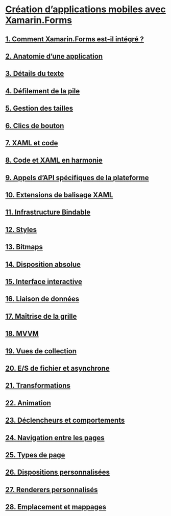 # [Création d’applications mobiles avec Xamarin.Forms](index.md)
## [1. Comment Xamarin.Forms est-il intégré ?](summaries/chapter01.md)
## [2. Anatomie d’une application](summaries/chapter02.md)
## [3. Détails du texte](summaries/chapter03.md)
## [4. Défilement de la pile](summaries/chapter04.md)
## [5. Gestion des tailles](summaries/chapter05.md)
## [6. Clics de bouton](summaries/chapter06.md)
## [7. XAML et code](summaries/chapter07.md)
## [8. Code et XAML en harmonie](summaries/chapter08.md)
## [9. Appels d’API spécifiques de la plateforme](summaries/chapter09.md)
## [10. Extensions de balisage XAML](summaries/chapter10.md)
## [11. Infrastructure Bindable](summaries/chapter11.md)
## [12. Styles](summaries/chapter12.md)
## [13. Bitmaps](summaries/chapter13.md)
## [14. Disposition absolue](summaries/chapter14.md)
## [15. Interface interactive](summaries/chapter15.md)
## [16. Liaison de données](summaries/chapter16.md)
## [17. Maîtrise de la grille](summaries/chapter17.md)
## [18. MVVM](summaries/chapter18.md)
## [19. Vues de collection](summaries/chapter19.md)
## [20. E/S de fichier et asynchrone](summaries/chapter20.md)
## [21. Transformations](summaries/chapter21.md)
## [22. Animation](summaries/chapter22.md)
## [23. Déclencheurs et comportements](summaries/chapter23.md)
## [24. Navigation entre les pages](summaries/chapter24.md)
## [25. Types de page](summaries/chapter25.md)
## [26. Dispositions personnalisées](summaries/chapter26.md)
## [27. Renderers personnalisés](summaries/chapter27.md)
## [28. Emplacement et mappages](summaries/chapter28.md)
